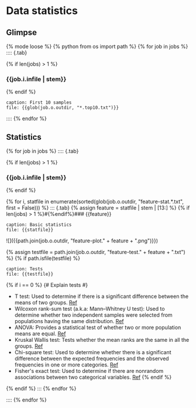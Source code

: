 # Data statistics
## Glimpse

{% mode loose %}
{% python from os import path %}
{% for job in jobs %}
:::: {.tab}

{% if len(jobs) > 1 %}
### {{job.i.infile | stem}}
{% endif %}

```table
caption: First 10 samples
file: {{glob(job.o.outdir, "*.top10.txt")}}
```

::::
{% endfor %}

## Statistics

{% for job in jobs %}
:::: {.tab}

{% if len(jobs) > 1 %}
### {{job.i.infile | stem}}
{% endif %}

{% for i, statfile in enumerate(sorted(glob(job.o.outdir, "feature-stat.*.txt", first = False))) %}
::: {.tab}
{% assign feature = statfile | stem | [13:] %}
{% if len(jobs) > 1 %}#{%endif%}### {{feature}}

```table
caption: Basic statistics
file: {{statfile}}
```

![]({{path.join(job.o.outdir, "feature-plot." + feature + ".png")}})

{% assign testfile = path.join(job.o.outdir, "feature-test." + feature + ".txt") %}
{% if path.isfile(testfile) %}
```table
caption: Tests
file: {{testfile}}
```

{% if i == 0 %}
{# Explain tests #}
- T test: Used to determine if there is a significant difference between the means of two groups. [Ref](https://en.wikipedia.org/wiki/Student%27s_t-test)
- Wilcoxon rank-sum test (a.k.a: Mann–Whitney U test): Used to determine whether two independent samples were selected from populations having the same distribution. [Ref](https://en.wikipedia.org/wiki/Mann%E2%80%93Whitney_U_test)
- ANOVA: Provides a statistical test of whether two or more population means are equal. [Ref](https://en.wikipedia.org/wiki/Analysis_of_variance)
- Kruskal Wallis test: Tests whether the mean ranks are the same in all the groups. [Ref](https://en.wikipedia.org/wiki/Kruskal%E2%80%93Wallis_one-way_analysis_of_variance)
- Chi-square test: Used to determine whether there is a significant difference between the expected frequencies and the observed frequencies in one or more categories. [Ref](https://en.wikipedia.org/wiki/Chi-squared_test)
- Fisher's exact test: Used to determine if there are nonrandom associations between two categorical variables. [Ref](https://en.wikipedia.org/wiki/Fisher%27s_exact_test)
{% endif %}

{% endif %}
:::
{% endfor %}


::::
{% endfor %}